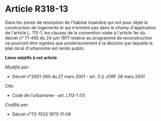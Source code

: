 # Article R318-13

Dans les zones de résorption de l'habitat insalubre qui ont pour objet la construction de logements et qui n'entrent pas dans
le champ d'application de l'article L. 113-1, les clauses de la convention visée à l'article 1er du décret n° 71-495 du 24
juin 1971 relative au programme de reconstruction ne pourront être signées que postérieurement à la décision par laquelle le
plan local d'urbanisme est rendu public.

**Liens relatifs à cet article**

_Modifié par_:

  - Décret n°2001-260 du 27 mars 2001 - art. 3 () JORF 28 mars 2001

_Cite_:

  - Code de l'urbanisme - art. L113-1 (V)

_Codifié par_:

  - Décret n°73-1023 1973-11-08
